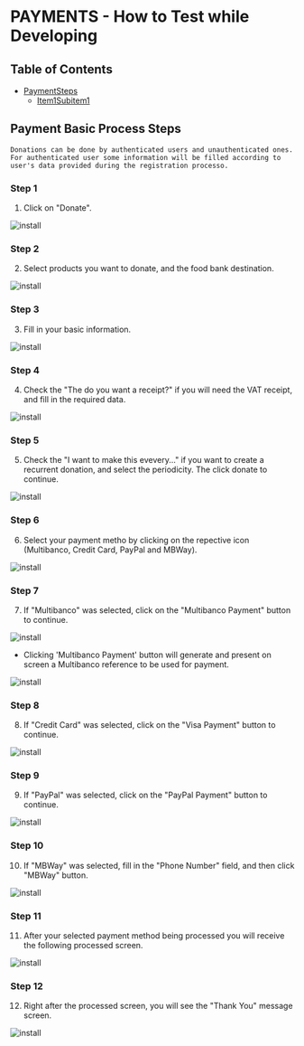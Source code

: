 # PAYMENTS - How to Test while Developing

## Table of Contents
- [PaymentSteps](#item1)
    - [Item1Subitem1](#item1subitem1)

## Payment Basic Process Steps

``Donations can be done by authenticated users and unauthenticated ones. For authenticated user some information will be filled according to user's data provided during the registration processo.``

### Step 1

1. Click on "Donate".

![install](images/payments/payment-0001.png)

### Step 2

2. Select products you want to donate, and the food bank destination. 

![install](images/payments/payment-0002.png)

### Step 3

3. Fill in your basic information.

![install](images/payments/payment-0003.png)

### Step 4

4. Check the "The do you want a receipt?" if you will need the VAT receipt, and fill in the required data. 

![install](images/payments/payment-0004.png)

### Step 5

5. Check the "I want to make this evevery..." if you want to create a recurrent donation, and select the periodicity. The click donate to continue.

![install](images/payments/payment-0005.png)

### Step 6

6. Select your payment metho by clicking on the repective icon (Multibanco, Credit Card, PayPal and MBWay).

![install](images/payments/payment-0006.png)

### Step 7

7. If "Multibanco" was selected, click on the "Multibanco Payment" button to continue.

![install](images/payments/payment-0007.png)

* Clicking 'Multibanco Payment' button will generate and present on screen a Multibanco reference to be used for payment.

![install](images/payments/payment-0007-001.png)

### Step 8

8. If "Credit Card" was selected, click on the "Visa Payment" button to continue.

![install](images/payments/payment-0008.png)

### Step 9

9. If "PayPal" was selected, click on the "PayPal Payment" button to continue.

![install](images/payments/payment-0009.png)

### Step 10

10. If "MBWay" was selected, fill in the "Phone Number" field, and then click "MBWay" button. 

![install](images/payments/payment-0010.png)

### Step 11

11. After your selected payment method being processed you will receive the following processed screen.

![install](images/payments/payment-0011-donation-processed.png)

### Step 12

12. Right after the processed screen, you will see the "Thank You" message screen.

![install](images/payments/payment-0012-thankyou.png)